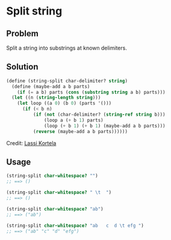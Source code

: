 # Split string

## Problem

Split a string into substrings at known delimiters.

## Solution

```Scheme
(define (string-split char-delimiter? string)
  (define (maybe-add a b parts)
    (if (= a b) parts (cons (substring string a b) parts)))
  (let ((n (string-length string)))
    (let loop ((a 0) (b 0) (parts '()))
      (if (< b n)
          (if (not (char-delimiter? (string-ref string b)))
              (loop a (+ b 1) parts)
              (loop (+ b 1) (+ b 1) (maybe-add a b parts)))
          (reverse (maybe-add a b parts))))))
```

Credit: [Lassi Kortela](https://github.com/lassik)

## Usage

```Scheme
(string-split char-whitespace? "")
;; ==> ()

(string-split char-whitespace? " \t  ")
;; ==> ()

(string-split char-whitespace? "ab")
;; ==> ("ab")

(string-split char-whitespace? "ab   c  d \t efg ")
;; ==> ("ab" "c" "d" "efg")
```
